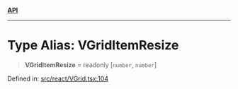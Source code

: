 [**API**](../../API.md)

***

# Type Alias: VGridItemResize

> **VGridItemResize** = readonly \[`number`, `number`\]

Defined in: [src/react/VGrid.tsx:104](https://github.com/inokawa/virtua/blob/75785cbff53d7623e0d1d97028eb886458aa7636/src/react/VGrid.tsx#L104)
